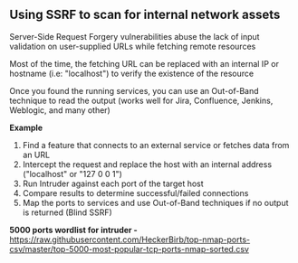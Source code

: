 ## Using SSRF to scan for internal network assets

Server-Side Request Forgery vulnerabilities abuse the lack of input validation on user-supplied URLs while fetching remote resources

Most of the time, the fetching URL can be replaced with an internal IP or hostname (i.e: "localhost") to verify the existence of the resource

Once you found the running services, you can use an Out-of-Band technique to read the output (works well for Jira, Confluence, Jenkins, Weblogic, and many other)

**Example**

1. Find a feature that connects to an external service or fetches data from an URL
2. Intercept the request and replace the host with an internal address ("localhost" or "127 0 0 1")
3. Run Intruder against each port of the target host
4. Compare results to determine successful/failed connections
5. Map the ports to services and use Out-of-Band techniques if no output is returned (Blind SSRF)

**5000 ports wordlist for intruder -** https://raw.githubusercontent.com/HeckerBirb/top-nmap-ports-csv/master/top-5000-most-popular-tcp-ports-nmap-sorted.csv
